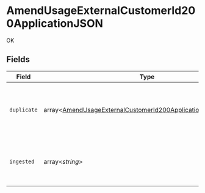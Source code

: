 # AmendUsageExternalCustomerId200ApplicationJSON

OK


## Fields

| Field                                                                                                                                                | Type                                                                                                                                                 | Required                                                                                                                                             | Description                                                                                                                                          |
| ---------------------------------------------------------------------------------------------------------------------------------------------------- | ---------------------------------------------------------------------------------------------------------------------------------------------------- | ---------------------------------------------------------------------------------------------------------------------------------------------------- | ---------------------------------------------------------------------------------------------------------------------------------------------------- |
| `duplicate`                                                                                                                                          | array<[AmendUsageExternalCustomerId200ApplicationJSONDuplicate](../../models/operations/AmendUsageExternalCustomerId200ApplicationJSONDuplicate.md)> | :heavy_minus_sign:                                                                                                                                   | An array of strings, corresponding to idempotency_key's marked as duplicates (previously ingested)                                                   |
| `ingested`                                                                                                                                           | array<*string*>                                                                                                                                      | :heavy_minus_sign:                                                                                                                                   | An array of strings, corresponding to idempotency_key's which were successfully ingested.                                                            |